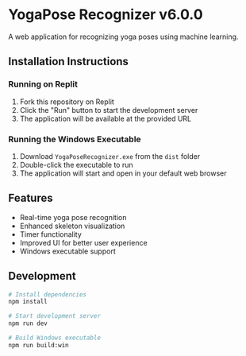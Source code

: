 
# YogaPose Recognizer v6.0.0

A web application for recognizing yoga poses using machine learning.

## Installation Instructions

### Running on Replit
1. Fork this repository on Replit
2. Click the "Run" button to start the development server
3. The application will be available at the provided URL

### Running the Windows Executable
1. Download `YogaPoseRecognizer.exe` from the `dist` folder
2. Double-click the executable to run
3. The application will start and open in your default web browser

## Features
- Real-time yoga pose recognition
- Enhanced skeleton visualization
- Timer functionality
- Improved UI for better user experience
- Windows executable support

## Development
```bash
# Install dependencies
npm install

# Start development server
npm run dev

# Build Windows executable
npm run build:win
```
